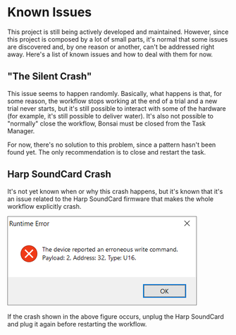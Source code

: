# Known Issues

This project is still being actively developed and maintained. However, since this project is composed by a lot of small parts, it's normal that some issues are discovered and, by one reason or another, can't be addressed right away. Here's a list of known issues and how to deal with them for now.

## "The Silent Crash"
This issue seems to happen randomly. Basically, what happens is that, for some reason, the workflow stops working at the end of a trial and a new trial never starts, but it's still possible to interact with some of the hardware (for example, it's still possible to deliver water). It's also not possible to "normally" close the workflow, Bonsai must be closed from the Task Manager.

For now, there's no solution to this problem, since a pattern hasn't been found yet. The only recommendation is to close and restart the task.

## Harp SoundCard Crash
It's not yet known when or why this crash happens, but it's known that it's an issue related to the Harp SoundCard firmware that makes the whole workflow explicitly crash.

![SoundCard Crash](../images/soundcard_crash.png)

If the crash shown in the above figure occurs, unplug the Harp SoundCard and plug it again before restarting the workflow.
